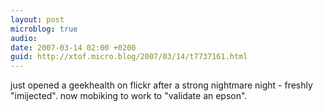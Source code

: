 ```yaml
---
layout: post
microblog: true
audio: 
date: 2007-03-14 02:00 +0200
guid: http://xtof.micro.blog/2007/03/14/t7737161.html
---
```

just opened a geekhealth on flickr after a strong nightmare night - freshly "imijected".  now mobiking to work to "validate an epson".
